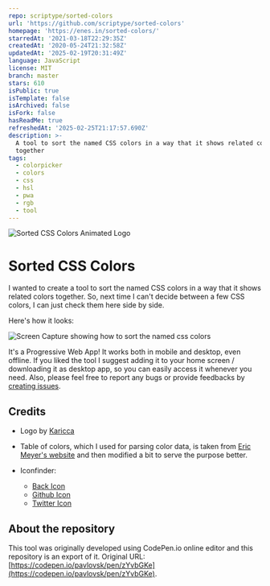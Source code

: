 ```yaml
---
repo: scriptype/sorted-colors
url: 'https://github.com/scriptype/sorted-colors'
homepage: 'https://enes.in/sorted-colors/'
starredAt: '2021-03-18T22:29:35Z'
createdAt: '2020-05-24T21:32:58Z'
updatedAt: '2025-02-19T20:31:49Z'
language: JavaScript
license: MIT
branch: master
stars: 610
isPublic: true
isTemplate: false
isArchived: false
isFork: false
hasReadMe: true
refreshedAt: '2025-02-25T21:17:57.690Z'
description: >-
  A tool to sort the named CSS colors in a way that it shows related colors
  together
tags:
  - colorpicker
  - colors
  - css
  - hsl
  - pwa
  - rgb
  - tool
---
```


![Sorted CSS Colors Animated Logo](640x480-CSS-colors.gif)

# Sorted CSS Colors

I wanted to create a tool to sort the named CSS colors in a way that it shows related colors together. So, next time I can't decide between a few CSS colors, I can just check them here side by side.

Here's how it looks:

![Screen Capture showing how to sort the named css colors](kapture.gif)

It's a Progressive Web App! It works both in mobile and desktop, even offline. If you liked the tool I suggest adding it to your home screen / downloading it as desktop app, so you can easily access it whenever you need. Also, please feel free to report any bugs or provide feedbacks by [creating issues](https://github.com/scriptype/sorted-colors/issues).

## Credits

- Logo by [Karicca](https://www.behance.net/karicca)

- Table of colors, which I used for parsing color data, is taken from [Eric Meyer's website](https://meyerweb.com/eric/css/colors/) and then modified a bit to serve the purpose better.

- Iconfinder:
  - [Back Icon](https://www.iconfinder.com/icons/326518/arrow_back_icon)
  - [Github Icon](https://www.iconfinder.com/icons/298822/github_mark_icon)
  - [Twitter Icon](https://www.iconfinder.com/icons/211920/social_twitter_icon)

## About the repository

This tool was originally developed using CodePen.io online editor and this repository is an export of it. Original URL: [https://codepen.io/pavlovsk/pen/zYvbGKe](https://codepen.io/pavlovsk/pen/zYvbGKe).
